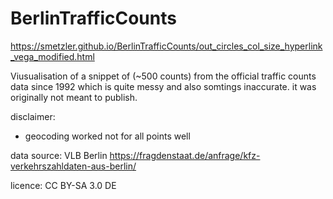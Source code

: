 # BerlinTrafficCounts


https://smetzler.github.io/BerlinTrafficCounts/out_circles_col_size_hyperlink_vega_modified.html

Viusualisation of a snippet of (~500 counts) from the official traffic counts data since 1992 which is quite messy and also somtings inaccurate. it was originally not meant to publish.

disclaimer:
- geocoding worked not for all points well


data source:
VLB Berlin
https://fragdenstaat.de/anfrage/kfz-verkehrszahldaten-aus-berlin/

licence: CC BY-SA 3.0 DE
